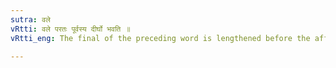 ```yaml
---
sutra: वले
vRtti: वले परतः पूर्वस्य दीर्घो भवति ॥
vRtti_eng: The final of the preceding word is lengthened before the affix वल ॥

---
```

